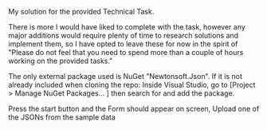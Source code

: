 
My solution for the provided Technical Task.

There is more I would have liked to complete with the task, 
however any major additions would require plenty of time to research solutions and implement them, 
so I have opted to leave these for now in the spirit of "Please do not feel that you need to spend more than a couple of hours working on the provided tasks."

The only external package used is NuGet "Newtonsoft.Json".
If it is not already included when cloning the repo:
  Inside Visual Studio, go to [Project > Manage NuGet Packages... ] then search for and add the package.

Press the start button and the Form should appear on screen,
Upload one of the JSONs from the sample data
